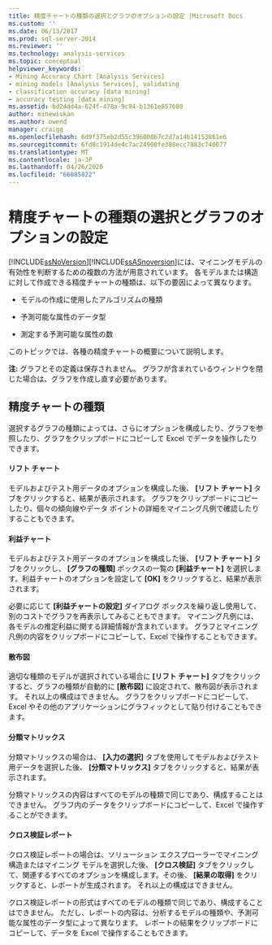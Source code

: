 ```yaml
---
title: 精度チャートの種類の選択とグラフのオプションの設定 |Microsoft Docs
ms.custom: ''
ms.date: 06/13/2017
ms.prod: sql-server-2014
ms.reviewer: ''
ms.technology: analysis-services
ms.topic: conceptual
helpviewer_keywords:
- Mining Accuracy Chart [Analysis Services]
- mining models [Analysis Services], validating
- classification accuracy [data mining]
- accuracy testing [data mining]
ms.assetid: bd24dd4a-624f-478a-9c94-b1361e857680
author: minewiskan
ms.author: owend
manager: craigg
ms.openlocfilehash: 6d9f375eb2d55c396000b7c2d7a14614153861e6
ms.sourcegitcommit: 6fd8c1914de4c7ac24900fe388ecc7883c740077
ms.translationtype: MT
ms.contentlocale: ja-JP
ms.lasthandoff: 04/26/2020
ms.locfileid: "66085822"
---
```

# <a name="choose-an-accuracy-chart-type-and-set-chart-options"></a>精度チャートの種類の選択とグラフのオプションの設定
  [!INCLUDE[ssNoVersion](../../includes/ssnoversion-md.md)][!INCLUDE[ssASnoversion](../../includes/ssasnoversion-md.md)]には、マイニングモデルの有効性を判断するための複数の方法が用意されています。 各モデルまたは構造に対して作成できる精度チャートの種類は、以下の要因によって異なります。  
  
-   モデルの作成に使用したアルゴリズムの種類  
  
-   予測可能な属性のデータ型  
  
-   測定する予測可能な属性の数  
  
 このトピックでは、各種の精度チャートの概要について説明します。  
  
 **注:** グラフとその定義は保存されません。 グラフが含まれているウィンドウを閉じた場合は、グラフを作成し直す必要があります。  
  
## <a name="accuracy-chart-types"></a>精度チャートの種類  
 選択するグラフの種類によっては、さらにオプションを構成したり、グラフを参照したり、グラフをクリップボードにコピーして Excel でデータを操作したりできます。  
  
#### <a name="lift-chart"></a>リフト チャート  
 モデルおよびテスト用データのオプションを構成した後、 **[リフト チャート]** タブをクリックすると、結果が表示されます。 グラフをクリップボードにコピーしたり、個々の傾向線やデータ ポイントの詳細をマイニング凡例で確認したりすることもできます。  
  
#### <a name="profit-chart"></a>利益チャート  
 モデルおよびテスト用データのオプションを構成した後、 **[リフト チャート]** タブをクリックし、 **[グラフの種類]** ボックスの一覧の **[利益チャート]** を選択します。利益チャートのオプションを設定して **[OK]** をクリックすると、結果が表示されます。  
  
 必要に応じて **[利益チャートの設定]** ダイアログ ボックスを繰り返し使用して、別のコストでグラフを再表示してみることもできます。 マイニング凡例には、各モデルの推定利益に関する詳細情報が含まれています。 グラフとマイニング凡例の内容をクリップボードにコピーして、Excel で操作することもできます。  
  
#### <a name="scatter-plot"></a>散布図  
 適切な種類のモデルが選択されている場合に **[リフト チャート]** タブをクリックすると、グラフの種類が自動的に **[散布図]** に設定されて、散布図が表示されます。 それ以上の構成はできません。 グラフをクリップボードにコピーして、Excel やその他のアプリケーションにグラフィックとして貼り付けることもできます。  
  
#### <a name="classification-matrix"></a>分類マトリックス  
 分類マトリックスの場合は、 **[入力の選択]** タブを使用してモデルおよびテスト用データを選択した後、 **[分類マトリックス]** タブをクリックすると、結果が表示されます。  
  
 分類マトリックスの内容はすべてのモデルの種類で同じであり、構成することはできません。 グラフ内のデータをクリップボードにコピーして、Excel で操作することができます。  
  
#### <a name="cross-validation-report"></a>クロス検証レポート  
 クロス検証レポートの場合は、ソリューション エクスプローラーでマイニング構造またはマイニング モデルを選択した後、 **[クロス検証]** タブをクリックして、関連するすべてのオプションを構成します。その後、 **[結果の取得]** をクリックすると、レポートが生成されます。 それ以上の構成はできません。  
  
 クロス検証レポートの形式はすべてのモデルの種類で同じであり、構成することはできません。 ただし、レポートの内容は、分析するモデルの種類や、予測可能な属性のデータ型によって異なります。 レポートの結果をクリップボードにコピーして、データを Excel で操作することもできます。  
  
  
